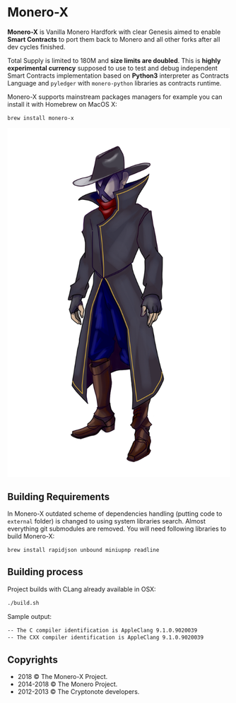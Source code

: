 # Monero-X

**Monero-X** is Vanilla Monero Hardfork with clear Genesis aimed to enable **Smart Contracts** to port them back to Monero and all other forks after all dev cycles finished.

Total Supply is limited to 180M and **size limits are doubled**. This is **highly experimental currency** supposed to use to test and debug independent Smart Contracts implementation based on **Python3** interpreter as Contracts Language and `pyledger` with `monero-python` libraries as contracts runtime.

Monero-X supports mainstream packages managers for example you can install it with Homebrew on MacOS X:

```bash
brew install monero-x
```

![mr. X](./mrx.png)

## Building Requirements

In Monero-X outdated scheme of dependencies handling (putting code to `external` folder) is changed to using system
libraries search. Almost everything git submodules are removed. You will need following libraries to build Monero-X:

```bash
brew install rapidjson unbound miniupnp readline
```

## Building process

Project builds with CLang already available in OSX:

```bash
./build.sh
```

Sample output:

```bash
-- The C compiler identification is AppleClang 9.1.0.9020039
-- The CXX compiler identification is AppleClang 9.1.0.9020039
```

## Copyrights

- 2018 &copy; The Monero-X Project.
- 2014-2018 &copy; The Monero Project.   
- 2012-2013 &copy; The Cryptonote developers.
